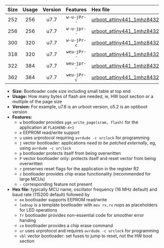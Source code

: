|Size|Usage|Version|Features|Hex file|
|:-:|:-:|:-:|:-:|:--|
|252|256|u7.7|`w-u-jPr--`|[urboot_attiny441_1mhz8432_57600bps_lednop_ur_vbl.hex](https://raw.githubusercontent.com/stefanrueger/urboot.hex/main/mcus/attiny441/fcpu_1mhz8432/57600_bps/urboot_attiny441_1mhz8432_57600bps_lednop_ur_vbl.hex)|
|256|256|u7.7|`w-u-jpr--`|[urboot_attiny441_1mhz8432_57600bps_lednop_fr_ur_vbl.hex](https://raw.githubusercontent.com/stefanrueger/urboot.hex/main/mcus/attiny441/fcpu_1mhz8432/57600_bps/urboot_attiny441_1mhz8432_57600bps_lednop_fr_ur_vbl.hex)|
|300|320|u7.7|`w-u-jPr-c`|[urboot_attiny441_1mhz8432_57600bps_lednop_fr_ce_ur_vbl.hex](https://raw.githubusercontent.com/stefanrueger/urboot.hex/main/mcus/attiny441/fcpu_1mhz8432/57600_bps/urboot_attiny441_1mhz8432_57600bps_lednop_fr_ce_ur_vbl.hex)|
|318|320|u7.7|`weu-jPr--`|[urboot_attiny441_1mhz8432_57600bps_ee_lednop_ur_vbl.hex](https://raw.githubusercontent.com/stefanrueger/urboot.hex/main/mcus/attiny441/fcpu_1mhz8432/57600_bps/urboot_attiny441_1mhz8432_57600bps_ee_lednop_ur_vbl.hex)|
|322|384|u7.7|`weu-jpr--`|[urboot_attiny441_1mhz8432_57600bps_ee_lednop_fr_ur_vbl.hex](https://raw.githubusercontent.com/stefanrueger/urboot.hex/main/mcus/attiny441/fcpu_1mhz8432/57600_bps/urboot_attiny441_1mhz8432_57600bps_ee_lednop_fr_ur_vbl.hex)|
|362|384|u7.7|`weu-jPr-c`|[urboot_attiny441_1mhz8432_57600bps_ee_lednop_fr_ce_ur_vbl.hex](https://raw.githubusercontent.com/stefanrueger/urboot.hex/main/mcus/attiny441/fcpu_1mhz8432/57600_bps/urboot_attiny441_1mhz8432_57600bps_ee_lednop_fr_ce_ur_vbl.hex)|

- **Size:** Bootloader code size including small table at top end
- **Usage:** How many bytes of flash are needed, ie, HW boot section or a multiple of the page size
- **Version:** For example, u7.6 is an urboot version, o5.2 is an optiboot version
- **Features:**
  + `w` bootloader provides `pgm_write_page(sram, flash)` for the application at `FLASHEND-4+1`
  + `e` EEPROM read/write support
  + `u` uses urprotocol requiring `avrdude -c urclock` for programming
  + `j` vector bootloader: applications *need to be patched externally*, eg, using `avrdude -c urclock`
  + `p` bootloader protects itself from being overwritten
  + `P` vector bootloader only: protects itself and reset vector from being overwritten
  + `r` preserves reset flags for the application in the register R2
  + `c` bootloader provides chip erase functionality (recommended for large MCUs)
  + `-` corresponding feature not present
- **Hex file:** typically MCU name, oscillator frequency (16 MHz default) and baud rate (115200 default) followed by
  + `ee` bootloader supports EEPROM read/write
  + `lednop` is a template bootloader with `mov rx,rx` nops as placeholders for LED operations
  + `fr` bootloader provides non-essential code for smoother error handing
  + `ce` bootloader provides a chip erase command
  + `ur` uses urprotocol and requires `avrdude -c urclock` for programming
  + `vbl` vector bootloader: set fuses to jump to reset, not the HW boot section
